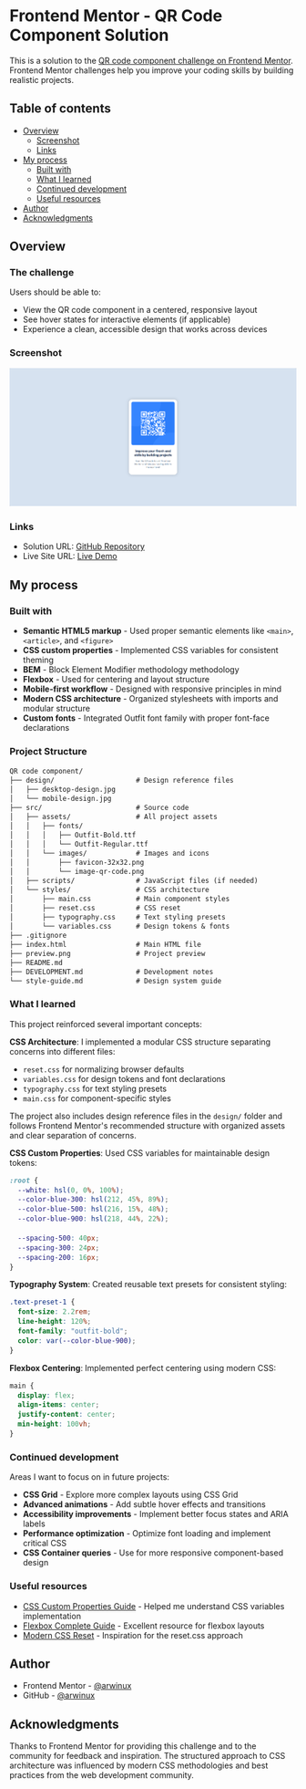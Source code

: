 # Frontend Mentor - QR Code Component Solution

This is a solution to the [QR code component challenge on Frontend Mentor](https://www.frontendmentor.io/challenges/qr-code-component-iux_sIO_H). Frontend Mentor challenges help you improve your coding skills by building realistic projects.

## Table of contents

- [Overview](#overview)
  - [Screenshot](#screenshot)
  - [Links](#links)
- [My process](#my-process)
  - [Built with](#built-with)
  - [What I learned](#what-i-learned)
  - [Continued development](#continued-development)
  - [Useful resources](#useful-resources)
- [Author](#author)
- [Acknowledgments](#acknowledgments)

## Overview

### The challenge

Users should be able to:
- View the QR code component in a centered, responsive layout
- See hover states for interactive elements (if applicable)
- Experience a clean, accessible design that works across devices

### Screenshot

![QR Code Component](./src/assets/images/preview.png)

### Links

- Solution URL: [GitHub Repository](https://github.com/arwinux/qr-code-component)
- Live Site URL: [Live Demo](https://arwinux.github.io/frontend-journey/01-newbie/qr-code-component)

## My process

### Built with

- **Semantic HTML5 markup** - Used proper semantic elements like `<main>`, `<article>`, and `<figure>`
- **CSS custom properties** - Implemented CSS variables for consistent theming
- **BEM** - Block Element Modifier methodology methodology 
- **Flexbox** - Used for centering and layout structure
- **Mobile-first workflow** - Designed with responsive principles in mind
- **Modern CSS architecture** - Organized stylesheets with imports and modular structure
- **Custom fonts** - Integrated Outfit font family with proper font-face declarations

### Project Structure

```
QR code component/
├── design/                    # Design reference files
│   ├── desktop-design.jpg
│   └── mobile-design.jpg
├── src/                       # Source code
│   ├── assets/                # All project assets
│   │   ├── fonts/
│   │   │   ├── Outfit-Bold.ttf
│   │   │   └── Outfit-Regular.ttf
│   │   └── images/            # Images and icons
│   │       ├── favicon-32x32.png
│   │       └── image-qr-code.png
│   ├── scripts/               # JavaScript files (if needed)
│   └── styles/                # CSS architecture
│       ├── main.css           # Main component styles
│       ├── reset.css          # CSS reset
│       ├── typography.css     # Text styling presets
│       └── variables.css      # Design tokens & fonts
├── .gitignore
├── index.html                 # Main HTML file
├── preview.png                # Project preview
├── README.md
├── DEVELOPMENT.md             # Development notes
└── style-guide.md             # Design system guide
```

### What I learned

This project reinforced several important concepts:

**CSS Architecture**: I implemented a modular CSS structure separating concerns into different files:
- `reset.css` for normalizing browser defaults
- `variables.css` for design tokens and font declarations
- `typography.css` for text styling presets
- `main.css` for component-specific styles

The project also includes design reference files in the `design/` folder and follows Frontend Mentor's recommended structure with organized assets and clear separation of concerns.

**CSS Custom Properties**: Used CSS variables for maintainable design tokens:

```css
:root {
  --white: hsl(0, 0%, 100%);
  --color-blue-300: hsl(212, 45%, 89%);
  --color-blue-500: hsl(216, 15%, 48%);
  --color-blue-900: hsl(218, 44%, 22%);
  
  --spacing-500: 40px;
  --spacing-300: 24px;
  --spacing-200: 16px;
}
```

**Typography System**: Created reusable text presets for consistent styling:

```css
.text-preset-1 {
  font-size: 2.2rem;
  line-height: 120%;
  font-family: "outfit-bold";
  color: var(--color-blue-900);
}
```

**Flexbox Centering**: Implemented perfect centering using modern CSS:

```css
main {
  display: flex;
  align-items: center;
  justify-content: center;
  min-height: 100vh;
}
```

### Continued development

Areas I want to focus on in future projects:

- **CSS Grid** - Explore more complex layouts using CSS Grid
- **Advanced animations** - Add subtle hover effects and transitions
- **Accessibility improvements** - Implement better focus states and ARIA labels
- **Performance optimization** - Optimize font loading and implement critical CSS
- **CSS Container queries** - Use for more responsive component-based design

### Useful resources

- [CSS Custom Properties Guide](https://developer.mozilla.org/en-US/docs/Web/CSS/Using_CSS_custom_properties) - Helped me understand CSS variables implementation
- [Flexbox Complete Guide](https://css-tricks.com/snippets/css/a-guide-to-flexbox/) - Excellent resource for flexbox layouts
- [Modern CSS Reset](https://piccalil.li/blog/a-modern-css-reset/) - Inspiration for the reset.css approach

## Author

- Frontend Mentor - [@arwinux](https://www.frontendmentor.io/profile/arwinux)
- GitHub - [@arwinux](https://github.com/arwinux)

## Acknowledgments

Thanks to Frontend Mentor for providing this challenge and to the community for feedback and inspiration. The structured approach to CSS architecture was influenced by modern CSS methodologies and best practices from the web development community.